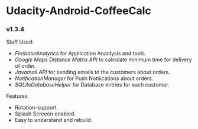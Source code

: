# Udacity-Android-CoffeeCalc
### v1.3.4

Stuff Used:
- *FirebaseAnalytics* for Application Ananlysis and tools.
- *Google Maps Distance Matrix API* to calculate minimum time for delivery of order.
- *Javamail API* for sending emails to the customers about orders.
- *NotificationManager* for Push Notiiications about orders.
- *SQLiteDatabaseHelper* for Database entries for each customer.

Features:
- Rotation-support.
- Splash Screeen enabled.
- Easy to understand and rebuild. 
